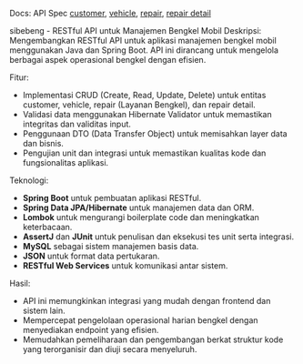 Docs: API Spec [customer](/docs/customer.md), [vehicle](/docs/vehicle.md), [repair](docs/repair.md), [repair detail](docs/repair-detail.md)

sibebeng - RESTful API untuk Manajemen Bengkel Mobil
Deskripsi: Mengembangkan RESTful API untuk aplikasi manajemen bengkel mobil menggunakan Java dan Spring Boot. API ini dirancang untuk mengelola berbagai aspek operasional bengkel dengan efisien.


Fitur:
- Implementasi CRUD (Create, Read, Update, Delete) untuk entitas customer, vehicle, repair (Layanan Bengkel), dan repair detail.
- Validasi data menggunakan Hibernate Validator untuk memastikan integritas dan validitas input.
- Penggunaan DTO (Data Transfer Object) untuk memisahkan layer data dan bisnis.
- Pengujian unit dan integrasi untuk memastikan kualitas kode dan fungsionalitas aplikasi.


Teknologi:
- **Spring Boot** untuk pembuatan aplikasi RESTful.
- **Spring Data JPA/Hibernate** untuk manajemen data dan ORM.
- **Lombok** untuk mengurangi boilerplate code dan meningkatkan keterbacaan.
- **AssertJ** dan **JUnit** untuk penulisan dan eksekusi tes unit serta integrasi.
- **MySQL** sebagai sistem manajemen basis data.
- **JSON** untuk format data pertukaran.
- **RESTful Web Services** untuk komunikasi antar sistem.


Hasil:
- API ini memungkinkan integrasi yang mudah dengan frontend dan sistem lain.
- Mempercepat pengelolaan operasional harian bengkel dengan menyediakan endpoint yang efisien.
- Memudahkan pemeliharaan dan pengembangan berkat struktur kode yang terorganisir dan diuji secara menyeluruh.
